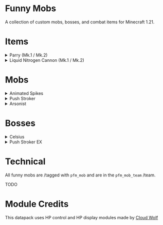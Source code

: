 # Funny Mobs

A collection of custom mobs, bosses, and combat items for Minecraft 1.21.

# Items

<details>
<summary>Parry (Mk.1 / Mk.2)</summary>
<br>
Right clicking while in the main or off hand starts a parry.

In this state, damage and knockback are nullified.

The parry lasts for 0.3s. Getting hit within this time ends the parry and grants the user:
- Strength VII for 2s
- Speed II for 2s
- Fire resistance for 6s
- Immunity to the Liquid Nitrogen effect for 6s

Note that True Damage cannot be parried.

Cooldown: 16s (Mk.1) / 12s (Mk.2)

To Obtain: 33% chance to drop from an Arsonist (Mk.1) / 100% chance to drop from Celsius 233 (Mk.2)
</details>

<details>
<summary>Liquid Nitrogen Cannon (Mk.1 / Mk.2)</summary>
<br>
Shoots arrows infused with LN2. For 6s, hit targets are dealt 0.25 hearts of True Damage for every metre travelled.

This effect does not work on bosses.

Enchantments: Punch II (Mk.1) / Punch III (Mk.2)

Cooldown: 16s (Mk.1) / 12s (Mk.2)

To obtain: 33% chance to drop from a Push Stroker (Mk.1) / 100% chance to drop from Push Stroker EX (Mk.2)
</details>

# Mobs

<details>
<summary>Animated Spikes</summary>
<br>
Cactus given sentience. When hit, deals 3 hearts of True Damage to all players within a 6m radius.
</details>

<details>
<summary>Push Stroker</summary>
<br>
This entity wields a Liquid Nitrogen Cannon.
</details>

<details>
<summary>Arsonist</summary>
<br>
Unleashes flames in a 7.5m radius for 1.5s every 15s. Players within this radius take 3.3 hearts of damage per second.

Drops: Parry Mk.1
</details>

# Bosses

<details>
<summary>Celsius</summary>
<br>
TODO: Description

Drops: Parry Mk.2
</details>

<details>
<summary>Push Stroker EX</summary>
<br>
TODO: Description

Drops: Liquid Nitrogen Cannon
</details>

# Technical

All funny mobs are /tagged with `pfm_mob` and are in the `pfm_mob_team` /team.

TODO

# Module Credits

This datapack uses HP control and HP display modules made by [Cloud Wolf](https://www.youtube.com/channel/UCZnBqVITQ0dloqUU0fGxY3g)
